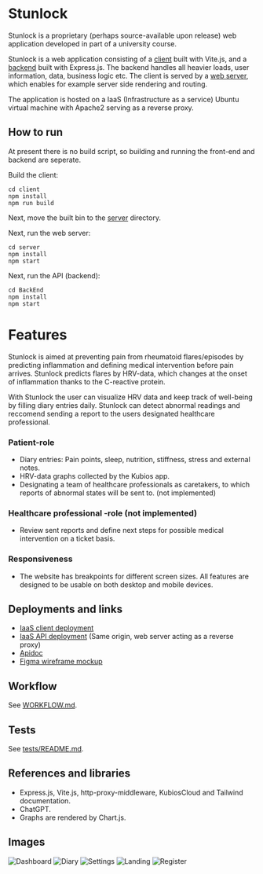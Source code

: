 # Stunlock

Stunlock is a proprietary (perhaps source-available upon release) web application developed in part of a university course.

Stunlock is a web application consisting of a [client](client/README.md) built with Vite.js, and a [backend](BackEnd/README.md) built with Express.js. The backend handles all heavier loads, user information, data, business logic etc. The client is served by a [web server](server/README.md), which enables for example server side rendering and routing.

The application is hosted on a IaaS (Infrastructure as a service) Ubuntu virtual machine with Apache2 serving as a reverse proxy.

## How to run

At present there is no build script, so building and running the front-end and backend are seperate.

Build the client:

```shell
cd client
npm install
npm run build
```

Next, move the built bin to the [server](/server/) directory.

Next, run the web server:
 
```shell
cd server
npm install
npm start
```

Next, run the API (backend):

```shell
cd BackEnd
npm install
npm start
```

# Features

Stunlock is aimed at preventing pain from rheumatoid flares/episodes by predicting inflammation and defining medical intervention before pain arrives. Stunlock predicts flares by HRV-data, which changes at the onset of inflammation thanks to the C-reactive protein.

With Stunlock the user can visualize HRV data and keep track of well-being by filling diary entries daily. Stunlock can detect abnormal readings and reccomend sending a report to the users designated healthcare professional.

### Patient-role

- Diary entries: Pain points, sleep, nutrition, stiffness, stress and external notes.
- HRV-data graphs collected by the Kubios app.
- Designating a team of healthcare professionals as caretakers, to which reports of abnormal states will be sent to. (not implemented)

### Healthcare professional -role (not implemented)

- Review sent reports and define next steps for possible medical intervention on a ticket basis.

### Responsiveness
- The website has breakpoints for different screen sizes. All features are designed to be usable on both desktop and mobile devices. 

## Deployments and links

- [IaaS client deployment](https://stunlock.northeurope.cloudapp.azure.com)
- [IaaS API deployment](https://stunlock.northeurope.cloudapp.azure.com/api/) (Same origin, web server acting as a reverse proxy)
- [Apidoc](https://stunlock.northeurope.cloudapp.azure.com/api/docs/)
- [Figma wireframe mockup](https://www.figma.com/design/k0gFv2LaYGmuexjPFx1isa/Stunlock?node-id=0-1&t=iIFvANdM0Ib9vnAS-1)

## Workflow
See [WORKFLOW.md](WORKFLOW.md). 

## Tests
See [tests/README.md](tests/README.md).

## References and libraries
- Express.js, Vite.js, http-proxy-middleware, KubiosCloud and Tailwind documentation.
- ChatGPT.
- Graphs are rendered by Chart.js.

## Images

![Dashboard](/assets/images/dashboard.png) ![Diary](/assets/images/diary.png) ![Settings](/assets/images/settings.png)
![Landing](/assets/images/landing.png) ![Register](/assets/images/register.png)
